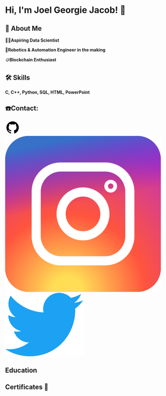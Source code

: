 
# Hi, I'm Joel Georgie Jacob! 👋


## 🚀 About Me
👨‍💻**Aspiring Data Scientist**

🤖**Robotics & Automation Engineer in the making**

🪙**Blockchain Enthusiast** 



## 🛠 Skills
**C, C++, Python, SQL, HTML, PowerPoint** 

## ☎️Contact:
   ![Github](/images/github.svg)[](https://github.com/jj7258)
   ![Instagram](/images/instagram.svg)[](https://www.instagram.com/joelj7258)
   ![Twitter](/images/twitter-original.svg)[](https://twitter.com/Joelj7258?t=HLq7vAP_LzGPfu7dEHritA&s=08)

## Education

## Certificates 📜

